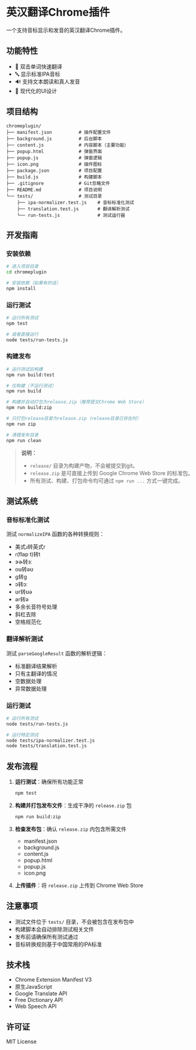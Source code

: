 # 英汉翻译Chrome插件

一个支持音标显示和发音的英汉翻译Chrome插件。

## 功能特性

- 🎯 双击单词快速翻译
- 🔤 显示标准IPA音标
- 🔊 支持文本朗读和真人发音
- 🎨 现代化的UI设计

## 项目结构

```
chromeplugin/
├── manifest.json          # 插件配置文件
├── background.js          # 后台脚本
├── content.js             # 内容脚本（主要功能）
├── popup.html             # 弹窗界面
├── popup.js               # 弹窗逻辑
├── icon.png               # 插件图标
├── package.json           # 项目配置
├── build.js               # 构建脚本
├── .gitignore             # Git忽略文件
├── README.md              # 项目说明
└── tests/                 # 测试目录
    ├── ipa-normalizer.test.js    # 音标标准化测试
    ├── translation.test.js       # 翻译解析测试
    └── run-tests.js              # 测试运行器
```

## 开发指南

### 安装依赖

```bash
# 进入项目目录
cd chromeplugin

# 安装依赖（如果有的话）
npm install
```

### 运行测试

```bash
# 运行所有测试
npm test

# 或者直接运行
node tests/run-tests.js
```

### 构建发布

```bash
# 运行测试后构建
npm run build:test

# 仅构建（不运行测试）
npm run build

# 构建并自动打包为release.zip（推荐提交Chrome Web Store）
npm run build:zip

# 只打包release目录为release.zip（release目录已存在时）
npm run zip

# 清理发布目录
npm run clean
```

> **说明：**
> - `release/` 目录为构建产物，不会被提交到git。
> - `release.zip` 是可直接上传到 Google Chrome Web Store 的标准包。
> - 所有测试、构建、打包命令均可通过 `npm run ...` 方式一键完成。

## 测试系统

### 音标标准化测试

测试 `normalizeIPA` 函数的各种转换规则：

- 美式ɹ转英式r
- ɾ(flap t)转t
- ɝɚ转ɜː
- oʊ转əʊ
- ɡ转g
- ɔ转ɔː
- ʊr转ʊə
- ər转ə
- 多余长音符号处理
- 斜杠去除
- 空格规范化

### 翻译解析测试

测试 `parseGoogleResult` 函数的解析逻辑：

- 标准翻译结果解析
- 只有主翻译的情况
- 空数据处理
- 异常数据处理

### 运行测试

```bash
# 运行所有测试
node tests/run-tests.js

# 运行特定测试
node tests/ipa-normalizer.test.js
node tests/translation.test.js
```

## 发布流程

1. **运行测试**：确保所有功能正常
   ```bash
   npm test
   ```

2. **构建并打包发布文件**：生成干净的 `release.zip` 包
   ```bash
   npm run build:zip
   ```

3. **检查发布包**：确认 `release.zip` 内包含所需文件
   - manifest.json
   - background.js
   - content.js
   - popup.html
   - popup.js
   - icon.png

4. **上传插件**：将 `release.zip` 上传到 Chrome Web Store

## 注意事项

- 测试文件位于 `tests/` 目录，不会被包含在发布包中
- 构建脚本会自动排除测试相关文件
- 发布前请确保所有测试通过
- 音标转换规则基于中国常用的IPA标准

## 技术栈

- Chrome Extension Manifest V3
- 原生JavaScript
- Google Translate API
- Free Dictionary API
- Web Speech API

## 许可证

MIT License 